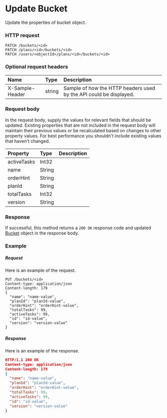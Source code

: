 # Update Bucket

Update the properties of bucket object.
### HTTP request
```http
PATCH /buckets/<id>
PATCH /plans/<id>/buckets/<id>
PATCH /users/<objectId>/plans/<id>/buckets/<id>
```
### Optional request headers
| Name       | Type | Description|
|:-----------|:------|:----------|
| X-Sample-Header  | string  | Sample of how the HTTP headers used by the API could be displayed.|

### Request body
In the request body, supply the values for relevant fields that should be updated. Existing properties that are not included in the request body will maintain their previous values or be recalculated based on changes to other property values. For best performance you shouldn't include existing values that haven't changed.

| Property	   | Type	|Description|
|:---------------|:--------|:----------|
|activeTasks|Int32||
|name|String||
|orderHint|String||
|planId|String||
|totalTasks|Int32||
|version|String||

### Response
If successful, this method returns a `200 OK` response code and updated [Bucket](../resources/bucket.md) object in the response body.
### Example
##### Request
Here is an example of the request.
```http
PUT /buckets/<id>
Content-type: application/json
Content-length: 179
{
  "name": "name-value",
  "planId": "planId-value",
  "orderHint": "orderHint-value",
  "totalTasks": 99,
  "activeTasks": 99,
  "id": "id-value",
  "version": "version-value"
}
```
##### Response
Here is an example of the response.
```json
HTTP/1.1 200 OK
Content-type: application/json
Content-length: 179
{
  "name": "name-value",
  "planId": "planId-value",
  "orderHint": "orderHint-value",
  "totalTasks": 99,
  "activeTasks": 99,
  "id": "id-value",
  "version": "version-value"
}
```

<!-- uuid: 0b0943ed-8867-439f-b184-c5bc76c99ece
2015-10-09 16:03:13 UTC -->